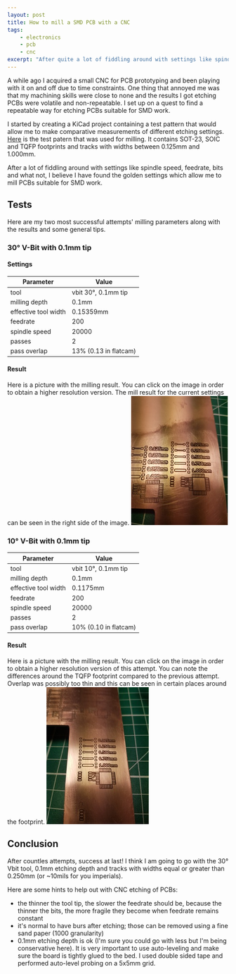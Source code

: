 ```yaml
---
layout: post
title: How to mill a SMD PCB with a CNC
tags:
    - electronics
    - pcb
    - cnc
excerpt: "After quite a lot of fiddling around with settings like spindle speed, feedrate, bits and what not, I have found the golden settings which allow me to mill PCBs suitable for smd work."
---
```

A while ago I acquired a small CNC for PCB prototyping and been playing with it on and off due to time constraints. One thing that annoyed me was that my machining skills were close to none and the results I got etching PCBs were volatile and non-repeatable. I set up on a quest to find a repeatable way for etching PCBs suitable for SMD work.

I started by creating a KiCad project containing a test pattern that would allow me to make comparative measurements of different etching settings. [Here](https://github.com/benishor/cnc-test-pattern) is the test patern that was used for milling. It contains SOT-23, SOIC and TQFP footprints and tracks with widths between 0.125mm and 1.000mm.

After a lot of fiddling around with settings like spindle speed, feedrate, bits and what not, I believe I have found the golden settings which allow me to mill PCBs suitable for SMD work.

## Tests

Here are my two most successful attempts' milling parameters along with the results and some general tips.

### 30&deg; V-Bit with 0.1mm tip

#### Settings

|   Parameter   |     Value     |
| ------------- | ------------- |
| tool          | vbit 30&deg;, 0.1mm tip  |
| milling depth | 0.1mm          |
| effective tool width | 0.15359mm |
| feedrate      | 200            |
| spindle speed | 20000          |
| passes        | 2              |
| pass overlap  | 13% (0.13 in flatcam) |

#### Result

Here is a picture with the milling result. You can click on the image in order to obtain a higher resolution version. The mill result for the current settings can be seen in the right side of the image.
[![](/assets/vbit_30deg_0.1mm-thumb.jpg)](/assets/vbit_30deg_0.1mm.jpg)

### 10&deg; V-Bit with 0.1mm tip

|   Parameter   |     Value     |
| ------------- | ------------- |
| tool          | vbit 10&deg;, 0.1mm tip  |
| milling depth | 0.1mm          |
| effective tool width | 0.1175mm |
| feedrate      | 200            |
| spindle speed | 20000          |
| passes        | 2              |
| pass overlap  | 10% (0.10 in flatcam) |

#### Result

Here is a picture with the milling result. You can click on the image in order to obtain a higher resolution version of this attempt. You can note the differences around the TQFP footprint compared to the previous attempt. Overlap was possibly too thin and this can be seen in certain places around the footprint.
[![](/assets/vbit_10deg_0.1mm-thumb.jpg)](/assets/vbit_10deg_0.1mm.jpg)

## Conclusion

After countles attempts, success at last! I think I am going to go with the 30&deg; Vbit tool, 0.1mm etching depth and tracks with widths equal or greater than 0.250mm (or ~10mils for you imperials). 

Here are some hints to help out with CNC etching of PCBs:

- the thinner the tool tip, the slower the feedrate should be, because the thinner the bits, the more fragile they become when feedrate remains constant
- it's normal to have burs after etching; those can be removed using a fine sand paper (1000 granularity)
- 0.1mm etching depth is ok (I'm sure you could go with less but I'm being conservative here). It is very important to use auto-leveling and make sure the board is tightly glued to the bed. I used double sided tape and performed auto-level probing on a 5x5mm grid.
